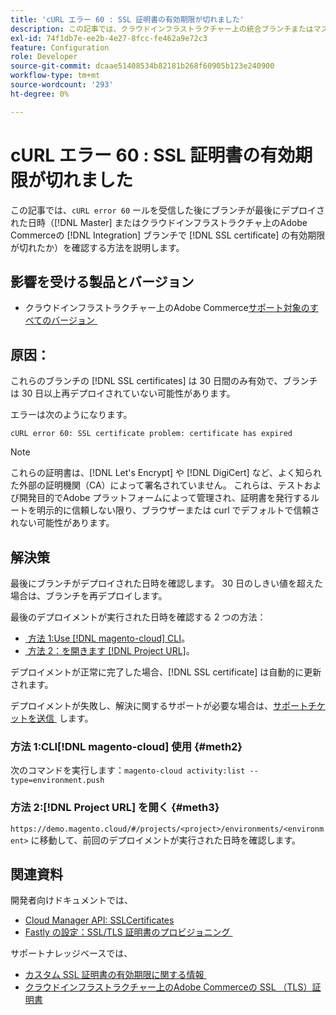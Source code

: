 ```yaml
---
title: 'cURL エラー 60 : SSL 証明書の有効期限が切れました'
description: この記事では、クラウドインフラストラクチャー上の統合ブランチまたはマスターAdobe Commerce ブランチで SSL 証明書の有効期限が切れました。cURL エラー 60 を受け取った後、ブランチが最後にデプロイされた時期を確認する方法を説明します。
exl-id: 74f1db7e-ee2b-4e27-8fcc-fe462a9e72c3
feature: Configuration
role: Developer
source-git-commit: dcaae51408534b82181b268f60905b123e240900
workflow-type: tm+mt
source-wordcount: '293'
ht-degree: 0%

---
```


# cURL エラー 60 : SSL 証明書の有効期限が切れました

この記事では、`cURL error 60` ールを受信した後にブランチが最後にデプロイされた日時（[!DNL Master] またはクラウドインフラストラクチャ上のAdobe Commerceの [!DNL Integration] ブランチで [!DNL SSL certificate] の有効期限が切れたか）を確認する方法を説明します。

## 影響を受ける製品とバージョン

* クラウドインフラストラクチャー上のAdobe Commerce[&#x200B; サポート対象のすべてのバージョン &#x200B;](https://magento.com/sites/default/files/magento-software-lifecycle-policy.pdf)

## 原因：

これらのブランチの [!DNL SSL certificates] は 30 日間のみ有効で、ブランチは 30 日以上再デプロイされていない可能性があります。

エラーは次のようになります。

```cURL
cURL error 60: SSL certificate problem: certificate has expired
```

>[!NOTE]
>
>これらの証明書は、[!DNL Let's Encrypt] や [!DNL DigiCert] など、よく知られた外部の証明機関（CA）によって署名されていません。 これらは、テストおよび開発目的でAdobe プラットフォームによって管理され、証明書を発行するルートを明示的に信頼しない限り、ブラウザーまたは curl でデフォルトで信頼されない可能性があります。

## 解決策

最後にブランチがデプロイされた日時を確認します。 30 日のしきい値を超えた場合は、ブランチを再デプロイします。

最後のデプロイメントが実行された日時を確認する 2 つの方法：

* [&#x200B; 方法 1:Use [!DNL magento-cloud] CLI](#meth2)。
* [&#x200B; 方法 2：を開きます  [!DNL Project URL]](#meth3)。

デプロイメントが正常に完了した場合、[!DNL SSL certificate] は自動的に更新されます。

デプロイメントが失敗し、解決に関するサポートが必要な場合は、[&#x200B; サポートチケットを送信 &#x200B;](https://experienceleague.adobe.com/docs/commerce-knowledge-base/kb/help-center-guide/magento-help-center-user-guide.html?lang=ja#submit-ticket) します。

### 方法 1:CLI[!DNL magento-cloud] 使用 {#meth2}

次のコマンドを実行します：`magento-cloud activity:list --type=environment.push`

### 方法 2:[!DNL Project URL] を開く {#meth3}

`https://demo.magento.cloud/#/projects/<project>/environments/<environment>` に移動して、前回のデプロイメントが実行された日時を確認します。

## 関連資料

開発者向けドキュメントでは、

* [Cloud Manager API: SSLCertificates](https://developer.adobe.com/experience-cloud/cloud-manager/reference/api/#tag/SSLCertificates)
* [Fastly の設定：SSL/TLS 証明書のプロビジョニング &#x200B;](https://experienceleague.adobe.com/ja/docs/commerce-cloud-service/user-guide/cdn/setup-fastly/fastly-configuration#provision-ssltls-certificates)

サポートナレッジベースでは、

* [&#x200B; カスタム SSL 証明書の有効期限に関する情報 &#x200B;](https://experienceleague.adobe.com/docs/commerce-knowledge-base/kb/troubleshooting/miscellaneous/custom-ssl-certificate-expiration-information.html?lang=ja)
* [&#x200B; クラウドインフラストラクチャー上のAdobe Commerceの SSL （TLS）証明書 &#x200B;](https://experienceleague.adobe.com/docs/commerce-knowledge-base/kb/how-to/ssl-tls-certificates-for-magento-commerce-cloud-faq.html?lang=ja)
